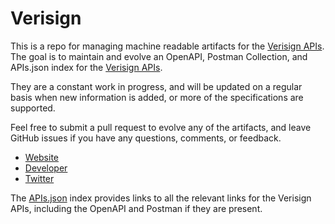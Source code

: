 # VerisignThis is a repo for managing machine readable artifacts for the [Verisign APIs](http://domaincountdown.verisignlabs.com/public/apidocs.html). The goal is to maintain and evolve an OpenAPI, Postman Collection, and APIs.json index for the [Verisign APIs](http://domaincountdown.verisignlabs.com/public/apidocs.html).They are a constant work in progress, and will be updated on a regular basis when new information is added, or more of the specifications are supported.Feel free to submit a pull request to evolve any of the artifacts, and leave GitHub issues if you have any questions, comments, or feedback.- [Website](http://domaincountdown.verisignlabs.com/public/apidocs.html)- [Developer](http://domaincountdown.verisignlabs.com/public/apidocs.html)- [Twitter](https://twitter.com/VERISIGN)The [APIs.json](https://github.com/api-evangelist/verisign/blob/master/apis.json) index provides links to all the relevant links for the Verisign APIs, including the OpenAPI and Postman if they are present.